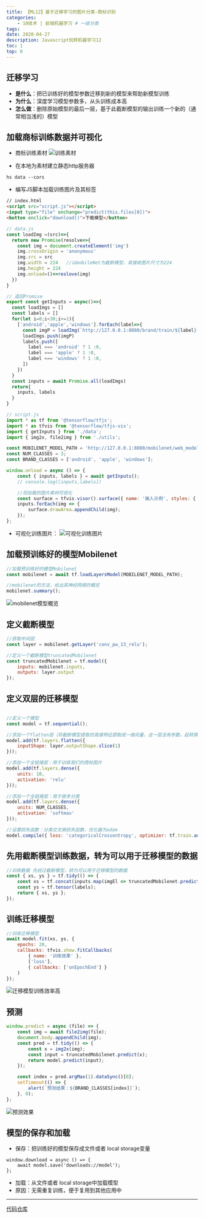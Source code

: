 ```yaml
---
title: 【ML12】基于迁移学习的图片分类-商标识别
categories:
    - 10技术 | 前端机器学习 # 一级分类
tags:
date: 2020-04-27
description: Javascript玩转机器学习12
toc: 1
top: 0
---
```


## 迁移学习
- **是什么**：把已训练好的模型参数迁移到新的模型来帮助新模型训练
- **为什么**：深度学习模型参数多，从头训练成本高
- **怎么做**：删除原始模型的最后一层，基于此截断模型的输出训练一个新的（通常相当浅的）模型



## 加载商标训练数据并可视化
- 商标训练素材
![训练素材](/images/ai/63.png)

- 在本地为素材建立静态http服务器
```
hs data --cors
```

- 编写JS脚本加载训练图片及其标签
```html
// index.html
<script src="script.js"></script>
<input type="file" onchange="predict(this.files[0])">
<button onclick="download()">下载模型</button>
```
```javascript
// data.js
const loadImg =(src)=>{
  return new Promise(resolve=>{
    const img = document.createElement('img')
    img.crossOrigin = 'anonymous'
    img.src = src
    img.width = 224   //以mobileNet为截断模型，其接收图片尺寸为224
    img.height = 224
    img.onload=()=>reslove(img)
  })
}

// 返回Promise
export const getInputs = async()=>{
  const loadImgs = []
  const labels = []
  for(let i=0;i<30;i+=1){
    ['android','apple','windows'].forEach(label=>{
      const imgP = loadImg(`http://127.0.0.1:8080/brand/train/${label}-${index}.jpg`)
      loadImgs.push(imgP)
      labels.push([
        label === 'android' ? 1 :0,
        label === 'apple' ? 1 :0,
        label === 'windows' ? 1 :0,
      ])
    })
  }
  const inputs = await Promise.all(loadImgs)
  return{ 
    inputs, labels
  }
}
```


```javascript
// script.js
import * as tf from '@tensorflow/tfjs';
import * as tfvis from '@tensorflow/tfjs-vis';
import { getInputs } from './data';
import { img2x, file2img } from './utils';

const MOBILENET_MODEL_PATH = 'http://127.0.0.1:8080/mobilenet/web_model/model.json';
const NUM_CLASSES = 3;
const BRAND_CLASSES = ['android', 'apple', 'windows'];

window.onload = async () => {
    const { inputs, labels } = await getInputs();
    // console.log([inputs,labels])

    //将加载的图片素材可视化
    const surface = tfvis.visor().surface({ name: '输入示例', styles: { height: 250 } });
    inputs.forEach(img => {
        surface.drawArea.appendChild(img);
    });
};
```

- 可视化训练图片：
![可视化训练图片](/images/ai/64.png)

## 加载预训练好的模型Mobilenet
```javascript
//加载预训练好的模型Mobilenet
const mobilenet = await tf.loadLayersModel(MOBILENET_MODEL_PATH);

//mobilenet的方法，给出其神经网络的概览
mobilenet.summary();
```


![mobilenet模型概览](/images/ai/65.png)



## 定义截断模型
```javascript
//获取中间层
const layer = mobilenet.getLayer('conv_pw_13_relu');

//定义一个截断模型truncatedMobilenet
const truncatedMobilenet = tf.model({
    inputs: mobilenet.inputs,
    outputs: layer.output
});
```

## 定义双层的迁移模型
```javascript

//定义一个模型
const model = tf.sequential();

//添加一个flatten层（将截断模型提取的高维特征提取成一维向量，这一层没有参数，起转换作用
model.add(tf.layers.flatten({
    inputShape: layer.outputShape.slice(1)
}));

//添加一个全链接层：用于训练我们的商标图片
model.add(tf.layers.dense({
    units: 10,
    activation: 'relu'
}));

//添加一个全链接层：用于做多分类
model.add(tf.layers.dense({
    units: NUM_CLASSES,
    activation: 'softmax'
}));

//设置损失函数：分类交叉熵损失函数，优化器为adam
model.compile({ loss: 'categoricalCrossentropy', optimizer: tf.train.adam() });

```

## 先用截断模型训练数据，转为可以用于迁移模型的数据
```javascript
//训练数据 先经过截断模型，转为可以用于迁移模型的数据
const { xs, ys } = tf.tidy(() => {
    const xs = tf.concat(inputs.map(imgEl => truncatedMobilenet.predict(img2x(imgEl))));
    const ys = tf.tensor(labels);
    return { xs, ys };
});
```

## 训练迁移模型
```javascript
//训练迁移模型
await model.fit(xs, ys, {
    epochs: 20,
    callbacks: tfvis.show.fitCallbacks(
        { name: '训练效果' },
        ['loss'],
        { callbacks: ['onEpochEnd'] }
    )
});
```

![迁移模型训练效率高](/images/ai/66.png)

## 预测
```javascript
window.predict = async (file) => {
    const img = await file2img(file);
    document.body.appendChild(img);
    const pred = tf.tidy(() => {
        const x = img2x(img);
        const input = truncatedMobilenet.predict(x);
        return model.predict(input);
    });

    const index = pred.argMax(1).dataSync()[0];
    setTimeout(() => {
        alert(`预测结果：${BRAND_CLASSES[index]}`);
    }, 0);
};
```


![预测效果](/images/ai/002.gif)

## 模型的保存和加载

- 保存：把训练好的模型保存成文件或者 local storage变量

```
window.download = async () => {
    await model.save('downloads://model');
};
```
- 加载：从文件或者 local storage中加载模型
- 原因：无需重复训练，便于复用到其他应用中


---
[代码仓库](https://github.com/scarsu/js-ml.git)